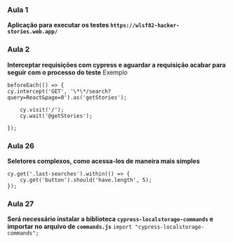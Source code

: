 ### Aula 1

**Aplicação para executar os testes `https://wlsf82-hacker-stories.web.app/`**

### Aula 2

**Interceptar requisições com cypress e aguardar a requisição acabar para seguir com o processo do teste**
Exemplo

```
beforeEach(() => {
cy.intercept('GET', '\*\*/search?query=React&page=0').as('getStories');

    cy.visit('/');
    cy.wait('@getStories');

});
```

### Aula 26

**Seletores complexos, como acessa-los de maneira mais simples**

```
cy.get('.last-searches').within(() => {
    cy.get('button').should('have.length', 5);
});
```

### Aula 27

**Será necessário instalar a biblioteca `cypress-localstorage-commands` e importar no arquivo de `commands.js`**
`import "cypress-localstorage-commands";`
